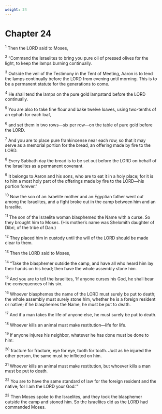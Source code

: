 ```yaml
---
weight: 24
---
```


# Chapter 24

<sup>1</sup> Then the LORD said to Moses, 

<sup>2</sup> “Command the Israelites to bring you pure oil of pressed olives for the light, to keep the lamps burning continually. 

<sup>3</sup> Outside the veil of the Testimony in the Tent of Meeting, Aaron is to tend the lamps continually before the LORD from evening until morning. This is to be a permanent statute for the generations to come. 

<sup>4</sup> He shall tend the lamps on the pure gold lampstand before the LORD continually. 

<sup>5</sup> You are also to take fine flour and bake twelve loaves, using two-tenths of an ephah for each loaf, 

<sup>6</sup> and set them in two rows—six per row—on the table of pure gold before the LORD. 

<sup>7</sup> And you are to place pure frankincense near each row, so that it may serve as a memorial portion for the bread, an offering made by fire to the LORD. 

<sup>8</sup> Every Sabbath day the bread is to be set out before the LORD on behalf of the Israelites as a permanent covenant. 

<sup>9</sup> It belongs to Aaron and his sons, who are to eat it in a holy place; for it is to him a most holy part of the offerings made by fire to the LORD—his portion forever.” 

<sup>10</sup> Now the son of an Israelite mother and an Egyptian father went out among the Israelites, and a fight broke out in the camp between him and an Israelite. 

<sup>11</sup> The son of the Israelite woman blasphemed the Name with a curse. So they brought him to Moses. (His mother’s name was Shelomith daughter of Dibri, of the tribe of Dan.) 

<sup>12</sup> They placed him in custody until the will of the LORD should be made clear to them. 

<sup>13</sup> Then the LORD said to Moses, 

<sup>14</sup> “Take the blasphemer outside the camp, and have all who heard him lay their hands on his head; then have the whole assembly stone him. 

<sup>15</sup> And you are to tell the Israelites, ‘If anyone curses his God, he shall bear the consequences of his sin. 

<sup>16</sup> Whoever blasphemes the name of the LORD must surely be put to death; the whole assembly must surely stone him, whether he is a foreign resident or native; if he blasphemes the Name, he must be put to death. 

<sup>17</sup> And if a man takes the life of anyone else, he must surely be put to death. 

<sup>18</sup> Whoever kills an animal must make restitution—life for life. 

<sup>19</sup> If anyone injures his neighbor, whatever he has done must be done to him: 

<sup>20</sup> fracture for fracture, eye for eye, tooth for tooth. Just as he injured the other person, the same must be inflicted on him. 

<sup>21</sup> Whoever kills an animal must make restitution, but whoever kills a man must be put to death. 

<sup>22</sup> You are to have the same standard of law for the foreign resident and the native; for I am the LORD your God.’” 

<sup>23</sup> Then Moses spoke to the Israelites, and they took the blasphemer outside the camp and stoned him. So the Israelites did as the LORD had commanded Moses. 


